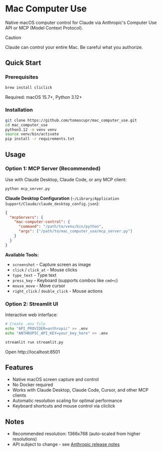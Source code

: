 # Mac Computer Use

Native macOS computer control for Claude via Anthropic's Computer Use API or MCP (Model Context Protocol).

> [!CAUTION]
> Claude can control your entire Mac. Be careful what you authorize.

## Quick Start

### Prerequisites

```bash
brew install cliclick
```

Required: macOS 15.7+, Python 3.12+

### Installation

```bash
git clone https://github.com/tomascupr/mac_computer_use.git
cd mac_computer_use
python3.12 -m venv venv
source venv/bin/activate
pip install -r requirements.txt
```

## Usage

### Option 1: MCP Server (Recommended)

Use with Claude Desktop, Claude Code, or any MCP client:

```bash
python mcp_server.py
```

**Claude Desktop Configuration** (`~/Library/Application Support/Claude/claude_desktop_config.json`):

```json
{
  "mcpServers": {
    "mac-computer-control": {
      "command": "/path/to/venv/bin/python",
      "args": ["/path/to/mac_computer_use/mcp_server.py"]
    }
  }
}
```

**Available Tools:**
- `screenshot` - Capture screen as image
- `click` / `click_at` - Mouse clicks
- `type_text` - Type text
- `press_key` - Keyboard (supports combos like `cmd+c`)
- `mouse_move` - Move cursor
- `right_click` / `double_click` - Mouse actions

### Option 2: Streamlit UI

Interactive web interface:

```bash
# Create .env file
echo "API_PROVIDER=anthropic" >> .env
echo "ANTHROPIC_API_KEY=your_key_here" >> .env

streamlit run streamlit.py
```

Open http://localhost:8501

## Features

- Native macOS screen capture and control
- No Docker required
- Works with Claude Desktop, Claude Code, Cursor, and other MCP clients
- Automatic resolution scaling for optimal performance
- Keyboard shortcuts and mouse control via cliclick

## Notes

- Recommended resolution: 1366x768 (auto-scaled from higher resolutions)
- API subject to change - see [Anthropic release notes](https://docs.anthropic.com/en/release-notes/api)
